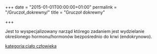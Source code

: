 +++
date = "2015-01-01T00:00:00+01:00"
permalink = "/Gruczoł_dokrewny/"
title = "Gruczoł dokrewny"

+++

Jest to wyspecjalizowany narząd którego zadaniem jest wydzielanie określonego hormonu/hormonów bezpośrednio do krwi (endokrynowo).

[kategoria:ciało człowieka](/atopedia/kategoria:ciało_człowieka "wikilink")